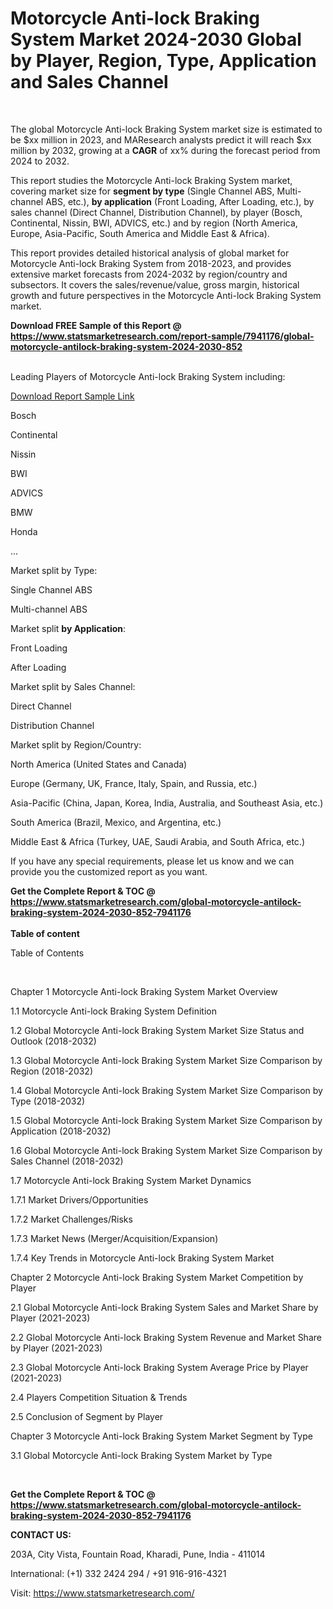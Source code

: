 <h1>Motorcycle Anti-lock Braking System Market 2024-2030 Global by Player, Region, Type, Application and Sales Channel</h1><br/><p>The global Motorcycle Anti-lock Braking System market size is estimated to be $xx million in 2023, and MAResearch analysts predict it will reach $xx million by 2032, growing at a <strong>CAGR</strong> of xx% during the forecast period from 2024 to 2032.</p><p>
 
 This report studies the Motorcycle Anti-lock Braking System market, covering market size for <strong>segment by type</strong> (Single Channel ABS, Multi-channel ABS, etc.), <strong>by application</strong> (Front Loading, After Loading, etc.), by sales channel (Direct Channel, Distribution Channel), by player (Bosch, Continental, Nissin, BWI, ADVICS, etc.) and by region (North America, Europe, Asia-Pacific, South America and Middle East & Africa).</p><p>
 
 This report provides detailed historical analysis of global market for Motorcycle Anti-lock Braking System from 2018-2023, and provides extensive market forecasts from 2024-2032 by region/country and subsectors. It covers the sales/revenue/value, gross margin, historical growth and future perspectives in the Motorcycle Anti-lock Braking System market.</p><div><b>Download FREE Sample of this Report @ <a href="https://www.statsmarketresearch.com/download-free-sample/7941176/global-motorcycle-antilock-braking-system-2024-2030-852">https://www.statsmarketresearch.com/report-sample/7941176/global-motorcycle-antilock-braking-system-2024-2030-852</a></b></div><br><p>
 
 Leading Players of Motorcycle Anti-lock Braking System including:</p><p><a href="https://www.statsmarketresearch.com/download-free-sample/7941176/global-motorcycle-antilock-braking-system-2024-2030-852">Download Report Sample Link</a></p><p>Bosch</p><p>Continental</p><p>Nissin</p><p>BWI</p><p>ADVICS</p><p>BMW</p><p>Honda</p><p>...</p><p>
 
 Market split by Type:</p><p>Single Channel ABS</p><p>Multi-channel ABS</p><p>
 
 Market split <strong>by Application</strong>:</p><p>Front Loading</p><p>After Loading</p><p>
 
 Market split by Sales Channel:</p><p>Direct Channel</p><p>Distribution Channel</p><p>
 
 Market split by Region/Country:</p><p>North America (United States and Canada)</p><p>Europe (Germany, UK, France, Italy, Spain, and Russia, etc.)</p><p>Asia-Pacific (China, Japan, Korea, India, Australia, and Southeast Asia, etc.)</p><p>South America (Brazil, Mexico, and Argentina, etc.)</p><p>Middle East & Africa (Turkey, UAE, Saudi Arabia, and South Africa, etc.)</p><p>
 
 If you have any special requirements, please let us know and we can provide you the customized report as you want.</p><div><b>Get the Complete Report & TOC @ <a href="https://www.statsmarketresearch.com/global-motorcycle-antilock-braking-system-2024-2030-852-7941176">https://www.statsmarketresearch.com/global-motorcycle-antilock-braking-system-2024-2030-852-7941176</a></b></div><br><b>Table of content</b><p>Table of Contents<br />
 
 <br />
 
 Chapter 1 Motorcycle Anti-lock Braking System Market Overview<br />
 
  1.1 Motorcycle Anti-lock Braking System Definition<br />
 
  1.2 Global Motorcycle Anti-lock Braking System Market Size Status and Outlook (2018-2032)<br />
 
  1.3 Global Motorcycle Anti-lock Braking System Market Size Comparison by Region (2018-2032)<br />
 
  1.4 Global Motorcycle Anti-lock Braking System Market Size Comparison by Type (2018-2032)<br />
 
  1.5 Global Motorcycle Anti-lock Braking System Market Size Comparison by Application (2018-2032)<br />
 
  1.6 Global Motorcycle Anti-lock Braking System Market Size Comparison by Sales Channel (2018-2032)<br />
 
  1.7 Motorcycle Anti-lock Braking System Market Dynamics<br />
 
  1.7.1 Market Drivers/Opportunities<br />
 
  1.7.2 Market Challenges/Risks<br />
 
  1.7.3 Market News (Merger/Acquisition/Expansion)<br />
 
  1.7.4 Key Trends in Motorcycle Anti-lock Braking System Market<br />
 
 Chapter 2 Motorcycle Anti-lock Braking System Market Competition by Player<br />
 
  2.1 Global Motorcycle Anti-lock Braking System Sales and Market Share by Player (2021-2023)<br />
 
  2.2 Global Motorcycle Anti-lock Braking System Revenue and Market Share by Player (2021-2023)<br />
 
  2.3 Global Motorcycle Anti-lock Braking System Average Price by Player (2021-2023)<br />
 
  2.4 Players Competition Situation & Trends<br />
 
  2.5 Conclusion of Segment by Player<br />
 
 Chapter 3 Motorcycle Anti-lock Braking System Market Segment by Type<br />
 
  3.1 Global Motorcycle Anti-lock Braking System Market by Type<br />
 
  <br><div><b>Get the Complete Report & TOC @ <a href="https://www.statsmarketresearch.com/global-motorcycle-antilock-braking-system-2024-2030-852-7941176">https://www.statsmarketresearch.com/global-motorcycle-antilock-braking-system-2024-2030-852-7941176</a></b></div></p>
 
 <b>CONTACT US:</b><br>
 
 203A, City Vista, Fountain Road, Kharadi, Pune, India - 411014 <br>
 
 International: (+1) 332 2424 294 / +91 916-916-4321<br>
 
 Visit: <a href="https://www.statsmarketresearch.com/">https://www.statsmarketresearch.com/</a>
 
 <br>
